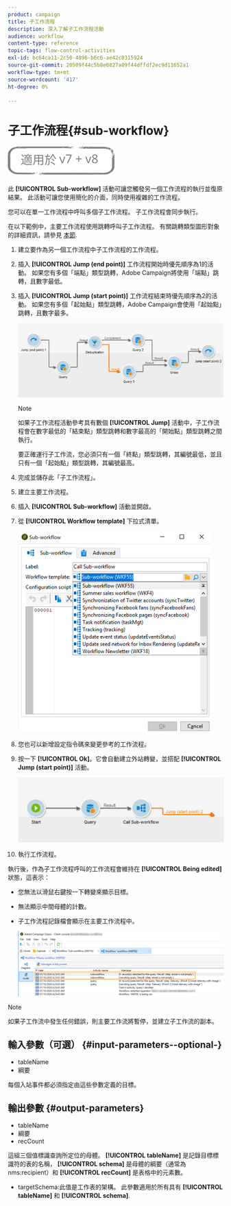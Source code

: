 ```yaml
---
product: campaign
title: 子工作流程
description: 深入了解子工作流程活動
audience: workflow
content-type: reference
topic-tags: flow-control-activities
exl-id: bc64ca11-2c50-4896-b6c6-ae42c0315924
source-git-commit: 20509f44c5b8e0827a09f44dffdf2ec9d11652a1
workflow-type: tm+mt
source-wordcount: '417'
ht-degree: 0%

---
```


# 子工作流程{#sub-workflow}

![](../../assets/common.svg)

此 **[!UICONTROL Sub-workflow]** 活動可讓您觸發另一個工作流程的執行並復原結果。 此活動可讓您使用簡化的介面，同時使用複雜的工作流程。

您可以在單一工作流程中呼叫多個子工作流程。 子工作流程會同步執行。

在以下範例中，主要工作流程使用跳轉呼叫子工作流程。 有關跳轉類型圖形對象的詳細資訊，請參見 [本節](jump--start-point-and-end-point-.md).

1. 建立要作為另一個工作流程中子工作流程的工作流程。
1. 插入 **[!UICONTROL Jump (end point)]** 工作流程開始時優先順序為1的活動。 如果您有多個「端點」類型跳轉，Adobe Campaign將使用「端點」跳轉，且數字最低。
1. 插入 **[!UICONTROL Jump (start point)]** 工作流程結束時優先順序為2的活動。 如果您有多個「起始點」類型跳轉，Adobe Campaign會使用「起始點」跳轉，且數字最多。

   ![](assets/subworkflow_jumps.png)

   >[!NOTE]
   >
   >如果子工作流程活動參考具有數個 **[!UICONTROL Jump]** 活動中，子工作流程會在數字最低的「結束點」類型跳轉和數字最高的「開始點」類型跳轉之間執行。
   >
   >要正確運行子工作流，您必須只有一個「終點」類型跳轉，其編號最低，並且只有一個「起始點」類型跳轉，其編號最高。

1. 完成並儲存此「子工作流程」。
1. 建立主要工作流程。
1. 插入 **[!UICONTROL Sub-workflow]** 活動並開啟。
1. 從 **[!UICONTROL Workflow template]** 下拉式清單。

   ![](assets/subworkflow_selection.png)

1. 您也可以新增設定指令碼來變更參考的工作流程。
1. 按一下 **[!UICONTROL Ok]**。它會自動建立外站轉變，並搭配 **[!UICONTROL Jump (start point)]** 活動。

   ![](assets/subworkflow_outbound.png)

1. 執行工作流程。

執行後，作為子工作流程呼叫的工作流程會維持在 **[!UICONTROL Being edited]** 狀態，這表示：

* 您無法以滑鼠右鍵按一下轉變來顯示目標。
* 無法顯示中間母體的計數。
* 子工作流程記錄檔會顯示在主要工作流程中。

   ![](assets/subworkflow_logs.png)

>[!NOTE]
>
>如果子工作流中發生任何錯誤，則主要工作流將暫停，並建立子工作流的副本。

## 輸入參數（可選） {#input-parameters--optional-}

* tableName
* 綱要

每個入站事件都必須指定由這些參數定義的目標。

## 輸出參數 {#output-parameters}

* tableName
* 綱要
* recCount

這組三個值標識查詢所定位的母體。 **[!UICONTROL tableName]** 是記錄目標標識符的表的名稱， **[!UICONTROL schema]** 是母體的綱要（通常為nms:recipient）和 **[!UICONTROL recCount]** 是表格中的元素數。

* targetSchema:此值是工作表的架構。 此參數適用於所有具有 **[!UICONTROL tableName]** 和 **[!UICONTROL schema]**.
